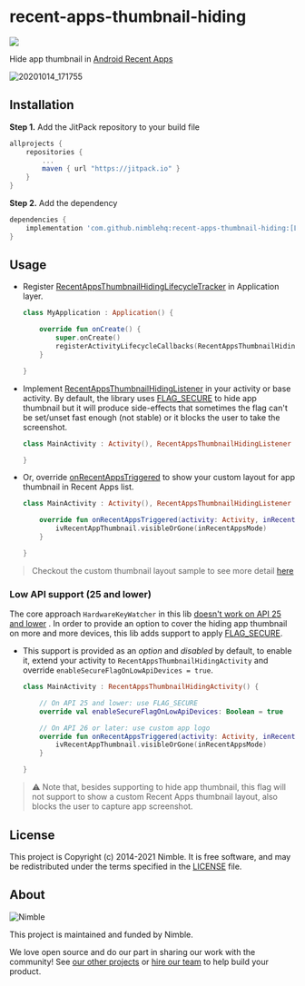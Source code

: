 # recent-apps-thumbnail-hiding

[![](https://jitpack.io/v/nimblehq/recent-apps-thumbnail-hiding.svg)](https://jitpack.io/#nimblehq/recent-apps-thumbnail-hiding)

Hide app thumbnail in [Android Recent Apps](https://developer.android.com/guide/components/activities/recents)

![20201014_171755](https://user-images.githubusercontent.com/16315358/95976377-9c20f200-0e41-11eb-99e3-bf1abf6406df.gif)

## Installation

**Step 1.** Add the JitPack repository to your build file

```groovy
allprojects {
    repositories {
        ...
        maven { url "https://jitpack.io" }
    }
}
```

**Step 2.** Add the dependency

```groovy
dependencies {
    implementation 'com.github.nimblehq:recent-apps-thumbnail-hiding:[LATEST_VERSION]'
}
```

## Usage

- Register [RecentAppsThumbnailHidingLifecycleTracker](https://github.com/nimblehq/recent-apps-thumbnail-hiding/blob/master/app/src/main/java/co/nimblehq/recentapps/thumbnailhiding/App.kt#L9)
  in Application layer.

    ```kotlin
    class MyApplication : Application() {

        override fun onCreate() {
            super.onCreate()
            registerActivityLifecycleCallbacks(RecentAppsThumbnailHidingLifecycleTracker())
        }

    }
    ```

- Implement [RecentAppsThumbnailHidingListener](https://github.com/nimblehq/recent-apps-thumbnail-hiding/blob/eaf27aea6ffbbacff65af23a05dd26fb698c5025/lib/src/main/java/co/nimblehq/recentapps/thumbnailhiding/RecentAppsThumbnailHidingListener.kt#L21-L30)
  in your activity or base activity. By default, the library
  uses [FLAG_SECURE](https://developer.android.com/reference/android/view/WindowManager.LayoutParams#FLAG_SECURE) to hide
  app thumbnail but it will produce side-effects that sometimes the flag can't be set/unset fast enough (not stable) or it
  blocks the user to take the screenshot.

    ```kotlin
    class MainActivity : Activity(), RecentAppsThumbnailHidingListener {

    }
    ```

- Or, override [onRecentAppsTriggered](https://github.com/nimblehq/recent-apps-thumbnail-hiding/blob/master/app/src/main/java/co/nimblehq/recentapps/thumbnailhiding/MainActivity.kt#L18-L23)
  to show your custom layout for app thumbnail in Recent Apps list.

    ```kotlin
    class MainActivity : Activity(), RecentAppsThumbnailHidingListener {

        override fun onRecentAppsTriggered(activity: Activity, inRecentAppsMode: Boolean) {
            ivRecentAppThumbnail.visibleOrGone(inRecentAppsMode)
        }

    }
    ```

> Checkout the custom thumbnail layout sample to see more detail [here](https://github.com/nimblehq/recent-apps-thumbnail-hiding/blob/master/app/src/main/res/layout/activity_main.xml#L26-L33)

### Low API support (25 and lower)

The core approach `HardwareKeyWatcher` in this
lib [doesn't work on API 25 and lower](https://docs.google.com/spreadsheets/d/1znmSllEYHuOhmla7EWFXYeWuv1EZQiVkB9Mibhcj52s/edit?usp=sharing)
. In order to provide an option to cover the hiding app thumbnail on more and more devices, this lib adds support to
apply [FLAG_SECURE](https://developer.android.com/reference/android/view/WindowManager.LayoutParams#FLAG_SECURE).

- This support is provided as an *option* and *disabled* by default, to enable it, extend your activity 
  to `RecentAppsThumbnailHidingActivity` and override `enableSecureFlagOnLowApiDevices = true`.

    ```kotlin
    class MainActivity : RecentAppsThumbnailHidingActivity() {

        // On API 25 and lower: use FLAG_SECURE
        override val enableSecureFlagOnLowApiDevices: Boolean = true

        // On API 26 or later: use custom app logo
        override fun onRecentAppsTriggered(activity: Activity, inRecentAppsMode: Boolean) {
            ivRecentAppThumbnail.visibleOrGone(inRecentAppsMode)
        }

    }
    ```

> ⚠️ Note that, besides supporting to hide app thumbnail, this flag will not support to
show a custom Recent Apps thumbnail layout, also blocks the user to capture app screenshot.

## License

This project is Copyright (c) 2014-2021 Nimble. It is free software, and may be redistributed under the terms specified
in the [LICENSE] file.

[LICENSE]: /LICENSE

## About

![Nimble](https://assets.nimblehq.co/logo/dark/logo-dark-text-160.png)

This project is maintained and funded by Nimble.

We love open source and do our part in sharing our work with the community!
See [our other projects][community] or [hire our team][hire] to help build your product.

[community]: https://github.com/nimblehq
[hire]: https://nimblehq.co/
